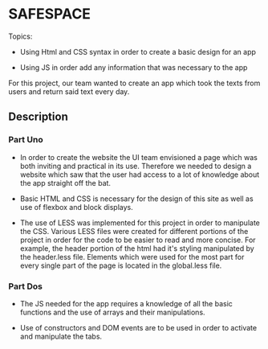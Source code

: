 # SAFESPACE

Topics:

* Using Html and CSS syntax in order to create a basic design for an app

* Using JS in order add any information that was necessary to the app

For this project, our team wanted to create an app which took the texts from users and return said text every day.

## Description

### Part Uno

* In order to create the website the UI team envisioned a page which was both inviting and practical in its use. 
Therefore we needed to design a website which saw that the user had access to a lot of knowledge about the app straight off the bat.

* Basic HTML and CSS is necessary for the design of this site as well as use of flexbox and block displays.

* The use of LESS was implemented for this project in order to manipulate the CSS. Various LESS files were created for different portions of the project in order
for the code to be easier to read and more concise. For example, the header portion of the html had it's styling manipulated by the header.less file. Elements
which were used for the most part for every single part of the page is located in the global.less file. 


### Part Dos

* The JS needed for the app requires a knowledge of all the basic functions and the use of arrays and their manipulations. 

* Use of constructors and DOM events are to be used in order to activate and manipulate the tabs.
